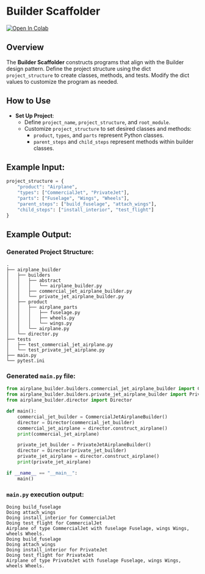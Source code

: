 # Builder Scaffolder

[![Open In Colab](https://colab.research.google.com/assets/colab-badge.svg)](https://colab.research.google.com/github/genarominetto/dict_to_pattern/blob/main/main.ipynb)

## Overview
The **Builder Scaffolder** constructs programs that align with the Builder design pattern. Define the project structure using the dict `project_structure` to create classes, methods, and tests. Modify the dict values to customize the program as needed.

## How to Use

- **Set Up Project**:
    - Define `project_name`, `project_structure`, and `root_module`.
    - Customize `project_structure` to set desired classes and methods:
        - `product`, `types`, and `parts` represent Python classes.
        - `parent_steps` and `child_steps` represent methods within builder classes.

## Example Input:

```python
project_structure = {
    "product": "Airplane",
    "types": ["CommercialJet", "PrivateJet"],
    "parts": ["Fuselage", "Wings", "Wheels"],
    "parent_steps": ["build_fuselage", "attach_wings"],
    "child_steps": ["install_interior", "test_flight"]
}
```

## Example Output:

### Generated Project Structure:

```
.
├── airplane_builder
│   ├── builders
│   │   ├── abstract
│   │   │   └── airplane_builder.py
│   │   ├── commercial_jet_airplane_builder.py
│   │   └── private_jet_airplane_builder.py
│   ├── product
│   │   ├── airplane_parts
│   │   │   ├── fuselage.py
│   │   │   ├── wheels.py
│   │   │   └── wings.py
│   │   └── airplane.py
│   └── director.py
├── tests
│   ├── test_commercial_jet_airplane.py
│   └── test_private_jet_airplane.py
├── main.py
└── pytest.ini
```

### Generated `main.py` file:

```python
from airplane_builder.builders.commercial_jet_airplane_builder import CommercialJetAirplaneBuilder
from airplane_builder.builders.private_jet_airplane_builder import PrivateJetAirplaneBuilder
from airplane_builder.director import Director

def main():
    commercial_jet_builder = CommercialJetAirplaneBuilder()
    director = Director(commercial_jet_builder)
    commercial_jet_airplane = director.construct_airplane()
    print(commercial_jet_airplane)

    private_jet_builder = PrivateJetAirplaneBuilder()
    director = Director(private_jet_builder)
    private_jet_airplane = director.construct_airplane()
    print(private_jet_airplane)

if __name__ == "__main__":
    main()
```

### `main.py` execution output:

```
Doing build_fuselage
Doing attach_wings
Doing install_interior for CommercialJet
Doing test_flight for CommercialJet
Airplane of type CommercialJet with fuselage Fuselage, wings Wings, wheels Wheels.
Doing build_fuselage
Doing attach_wings
Doing install_interior for PrivateJet
Doing test_flight for PrivateJet
Airplane of type PrivateJet with fuselage Fuselage, wings Wings, wheels Wheels.
```
